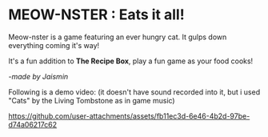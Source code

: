 # MEOW-NSTER : Eats it all!

Meow-nster is a game featuring an ever hungry cat. It gulps down everything coming it's way!

It's a fun addition to **The Recipe Box**, play a fun game as your food cooks!

_-made by Jaismin_

Following is a demo video: 
(it doesn't have sound recorded into it, but i used "Cats" by the Living Tombstone as in game music)

https://github.com/user-attachments/assets/fb11ec3d-6e46-4b2d-97be-d74a06217c62

